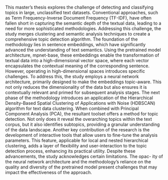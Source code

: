 This master’s thesis explores the challenge of detecting and classifying topics in large, unclassified text datasets. Conventional approaches, such as Term Frequency-Inverse Document Frequency (TF-IDF), have often fallen short in capturing the semantic depth of the textual data, leading to a need for more sophisticated methodologies.
Addressing this challenge, the study merges clustering and semantic analysis techniques to create a comprehensive topic detection algorithm. The foundation of the methodology lies in sentence embeddings, which have significantly advanced the understanding of text semantics. Using the pretrained model architecture, mpnet-base, these embeddings enable the transformation of textual data into a high-dimensional vector space, where each vector encapsulates the contextual meaning of the corresponding sentence.
However, operating in high-dimensional spaces introduces specific challenges. To address this, the study employs a neural network architecture, primarily designed to make the embeddings topic-aware. This not only reduces the dimensionality of the data but also ensures it is contextually relevant and primed for subsequent analysis stages.
The next phase of the methodology introduces an application of the Hierarchical Density-Based Spatial Clustering of Applications with Noise (HDBSCAN) algorithm for text data clustering. When combined with Principal Component Analysis (PCA), the resultant toolset offers a method for topic detection. Not only does it reveal the overarching topics within the text corpus, but it also identifies subtopics, providing a granular understanding of the data landscape.
Another key contribution of the research is the development of interactive tools that allow users to fine-tune the analysis parameters. This feature, applicable for local and nested hierarchical clustering, adds a layer of flexibility and user-interaction to the topic detection process, enhancing its practical utility.
Despite these advancements, the study acknowledges certain limitations. The opac- ity of the neural network architecture and the methodology’s reliance on the quality and diversity of the pretrained model present challenges that may impact the effectiveness of the approach.
